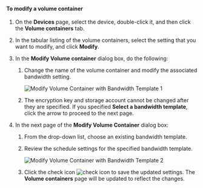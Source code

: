 <!--author=SharS last changed: 1/7/2016-->

#### <a name="to-modify-a-volume-container"></a>To modify a volume container
1. On the **Devices** page, select the device, double-click it, and then click the **Volume containers** tab.
2. In the tabular listing of the volume containers, select the setting that you want to modify, and click **Modify**.
3. In the **Modify Volume container** dialog box, do the following:
   
   1. Change the name of the volume container and modify the associated bandwidth setting. 
      
       ![Modify Volume Container with Bandwidth Template 1](https://docstestmedia1.blob.core.windows.net/azure-media/includes/media/storsimple-modify-volume-container/HCS_ModifyVCBT1-include.png)
   2. The encryption key and storage account cannot be changed after they are specified. If you specified **Select a bandwidth template**, click the arrow to proceed to the next page.
4. In the next page of the **Modify Volume Container** dialog box:
   
   1. From the drop-down list, choose an existing bandwidth template.
   2. Review the schedule settings for the specified bandwidth template.
      
       ![Modify Volume Container with Bandwidth Template 2](https://docstestmedia1.blob.core.windows.net/azure-media/includes/media/storsimple-modify-volume-container/HCS_ModifyVCBT2-include.png)
   3. Click the check icon ![check icon](https://docstestmedia1.blob.core.windows.net/azure-media/includes/media/storsimple-modify-volume-container/HCS_CheckIcon-include.png) to save the updated settings. The **Volume containers** page will be updated to reflect the changes.




